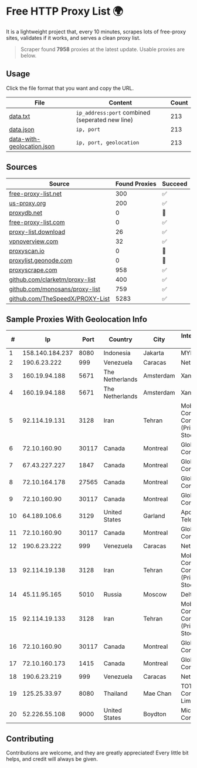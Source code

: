 
# Free HTTP Proxy List 🌍

It is a lightweight project that, every 10 minutes, scrapes lots of free-proxy sites, validates if it works, and serves a clean proxy list.


> Scraper found **7958** proxies at the latest update. Usable proxies are below.

## Usage

Click the file format that you want and copy the URL.


|File|Content|Count|
|----|-------|-----|
|[data.txt](https://raw.githubusercontent.com/themiralay/Proxy-List-World/master/data.txt)|`ip_address:port` combined (seperated new line)|213|
|[data.json](https://raw.githubusercontent.com/themiralay/Proxy-List-World/master/data.json)|`ip, port`|213|
|[data-with-geolocation.json](https://raw.githubusercontent.com/themiralay/Proxy-List-World/master/data-with-geolocation.json)|`ip, port, geolocation`|213|

## Sources

|Source|Found Proxies|Succeed|
|------|-------------|-------|
|[free-proxy-list.net](https://free-proxy-list.net)|300|✅|
|[us-proxy.org](https://www.us-proxy.org)|200|✅|
|[proxydb.net](http://proxydb.net)|0|🚫|
|[free-proxy-list.com](https://free-proxy-list.com/?page=&port=&type%5B%5D=http&type%5B%5D=https&up_time=0&search=Search)|0|✅|
|[proxy-list.download](https://www.proxy-list.download/HTTP)|26|✅|
|[vpnoverview.com](https://vpnoverview.com/privacy/anonymous-browsing/free-proxy-servers)|32|✅|
|[proxyscan.io](https://www.proxyscan.io)|0|🚫|
|[proxylist.geonode.com](https://proxylist.geonode.com/api/proxy-list?limit=300&page=1&sort_by=lastChecked&sort_type=desc&protocols=http,https)|0|🚫|
|[proxyscrape.com](https://api.proxyscrape.com/v2/?request=displayproxies&protocol=http&timeout=10000&country=all&ssl=all&anonymity=all)|958|✅|
|[github.com/clarketm/proxy-list](https://raw.githubusercontent.com/clarketm/proxy-list/master/proxy-list-raw.txt)|400|✅|
|[github.com/monosans/proxy-list](https://raw.githubusercontent.com/monosans/proxy-list/main/proxies/http.txt)|759|✅|
|[github.com/TheSpeedX/PROXY-List](https://raw.githubusercontent.com/TheSpeedX/PROXY-List/master/http.txt)|5283|✅|


## Sample Proxies With Geolocation Info

|#|Ip|Port|Country|City|Internet Service Provider|
|-|--|----|-------|----|-------------------------|
|1|158.140.184.237|8080|Indonesia|Jakarta|MYREPUBLIC|
|2|190.6.23.222|999|Venezuela|Caracas|Net Uno|
|3|160.19.94.188|5671|The Netherlands|Amsterdam|Xantho UAB|
|4|160.19.94.188|5671|The Netherlands|Amsterdam|Xantho UAB|
|5|92.114.19.131|3128|Iran|Tehran|Mobin Net Communication Company (Private Joint Stock)|
|6|72.10.160.90|30117|Canada|Montreal|GloboTech Communications|
|7|67.43.227.227|1847|Canada|Montreal|GloboTech Communications|
|8|72.10.164.178|27565|Canada|Montreal|GloboTech Communications|
|9|72.10.160.90|30117|Canada|Montreal|GloboTech Communications|
|10|64.189.106.6|3129|United States|Garland|Apogee Telecom Inc.|
|11|72.10.160.90|30117|Canada|Montreal|GloboTech Communications|
|12|190.6.23.222|999|Venezuela|Caracas|Net Uno|
|13|92.114.19.138|3128|Iran|Tehran|Mobin Net Communication Company (Private Joint Stock)|
|14|45.11.95.165|5010|Russia|Moscow|Delta Ltd|
|15|92.114.19.133|3128|Iran|Tehran|Mobin Net Communication Company (Private Joint Stock)|
|16|72.10.160.90|30117|Canada|Montreal|GloboTech Communications|
|17|72.10.160.173|1415|Canada|Montreal|GloboTech Communications|
|18|190.6.23.219|999|Venezuela|Caracas|Net Uno|
|19|125.25.33.97|8080|Thailand|Mae Chan|TOT Public Company Limited|
|20|52.226.55.108|9000|United States|Boydton|Microsoft Corporation|



## Contributing

Contributions are welcome, and they are greatly appreciated! Every
little bit helps, and credit will always be given.

